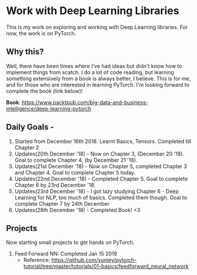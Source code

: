 # Work with Deep Learning Libraries

This is my work on exploring and working with Deep Learning libraries. For now,
the work is on PyTorch.

## Why this?

Well, there have been times where I've had ideas but didn't know how to implement things from scatch. I do a lot of code reading, but learning something extensively from a book is always better, I believe. This is for me, and for those who are interested in learning PyTorch. I'm looking forward to complete the book (link below)!

**Book**: https://www.packtpub.com/big-data-and-business-intelligence/deep-learning-pytorch

## Daily Goals -

1. Started from December 16th 2018. Learnt Basics, Tensors. Completed till Chapter 2
2. Updates(20th December '18) - Now on Chapter 3, (December 20 '18). Goal to complete Chapter 4, (by December 21 '18).
3. Updates(21st December '18) - Now on Chapter 5, completed Chapter 3 and Chapter 4. Goal to complete Chapter 5 today.
4. Updates(22nd December '18) - Completed Chapter 5. Goal to complete Chapter 6 by 23rd December '18.
5. Updates(23rd December '18) - I got lazy studying Chapter 6 - Deep Learning for NLP, too much of basics. Completed them though. Goal to complete Chapter 7 by 24th December
6. Updates(28th December '18) - Completed Book! <3 

## Projects

Now starting small projects to get hands on PyTorch.

1. Feed Forward NN: Completed Jan 15 2019
    * Reference: https://github.com/yunjey/pytorch-tutorial/tree/master/tutorials/01-basics/feedforward_neural_network

